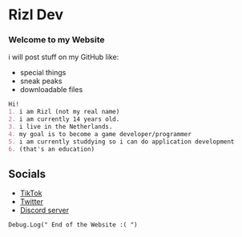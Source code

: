 # Rizl Dev
### Welcome to my Website

 i will post stuff on my GitHub like:
 - special things
 - sneak peaks
 - downloadable files

```markdown
Hi!
1. i am Rizl (not my real name)
2. i am currently 14 years old.
3. i live in the Netherlands.
4. my goal is to become a game developer/programmer
5. i am currently studdying so i can do application development 
6. (that's an education)
```

## Socials
 - [TikTok](https://www.tiktok.com/@rizl_dev)
 - [Twitter](https://twitter.com/Rizl08gozl)
 - [Discord server](https://discord.gg/S3MrPnztXs)

```markdown
Debug.Log(" End of the Website :( ")
```
